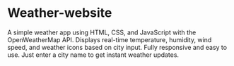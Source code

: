 # Weather-website
A simple weather app using HTML, CSS, and JavaScript with the OpenWeatherMap API. Displays real-time temperature, humidity, wind speed, and weather icons based on city input. Fully responsive and easy to use. Just enter a city name to get instant weather updates.
